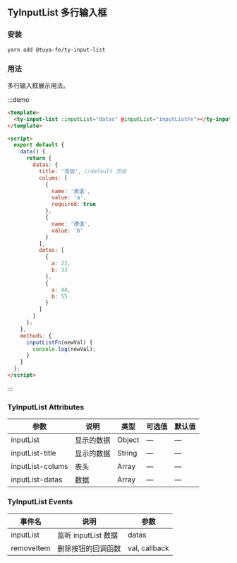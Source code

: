 ## TyInputList 多行输入框

### 安装

```shell
yarn add @tuya-fe/ty-input-list
```

### 用法

多行输入框展示用法。

:::demo

```html
<template>
  <ty-input-list :inputList="datas" @inputList="inputListFn"></ty-input-list>
</template>

<script>
  export default {
    data() {
      return {
        datas: {
          title: '添加', //default 添加
          colums: [
            {
              name: '英语',
              value: 'a',
              required: true
            },
            {
              name: '德语',
              value: 'b'
            }
          ],
          datas: [
            {
              a: 22,
              b: 33
            },
            {
              a: 44,
              b: 55
            }
          ]
        }
      };
    },
    methods: {
      inputListFn(newVal) {
        console.log(newVal);
      }
    }
  };
</script>
```

:::

### TyInputList Attributes

| 参数             | 说明       | 类型   | 可选值 | 默认值 |
| ---------------- | ---------- | ------ | ------ | ------ |
| inputList        | 显示的数据 | Object | —      | —      |
| inputList-title  | 显示的数据 | String | —      | —      |
| inputList-colums | 表头       | Array  | —      | —      |
| inputList-datas  | 数据       | Array  | —      | —      |

### TyInputList Events

| 事件名     | 说明                | 参数          |
| ---------- | ------------------- | ------------- |
| inputList  | 监听 inputList 数据 | datas         |
| removeItem | 删除按钮的回调函数  | val, callback |
